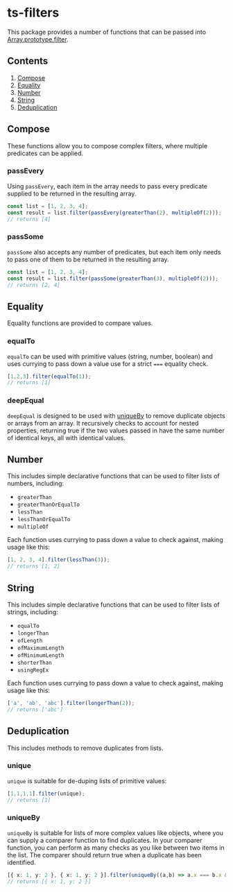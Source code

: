 # ts-filters

This package provides a number of functions that can be passed into [Array.prototype.filter](https://developer.mozilla.org/en-US/docs/Web/JavaScript/Reference/Global_Objects/Array/filter).

## Contents

1. [Compose](#compose)
1. [Equality](#equality)
1. [Number](#number)
1. [String](#string)
1. [Deduplication](#deduplication)

## Compose

These functions allow you to compose complex filters, where multiple predicates can be applied.

### passEvery

Using `passEvery`, each item in the array needs to pass every predicate supplied to be returned in the resulting array.

```ts
const list = [1, 2, 3, 4];
const result = list.filter(passEvery(greaterThan(2), multipleOf(2)));
// returns [4]
```

### passSome

`passSome` also accepts any number of predicates, but each item only needs to pass one of them to be returned in the resulting array.

```ts
const list = [1, 2, 3, 4];
const result = list.filter(passSome(greaterThan(3), multipleOf(2)));
// returns [2, 4]
```

## Equality

Equality functions are provided to compare values.

### equalTo

`equalTo` can be used with primitive values (string, number, boolean) and uses currying to pass down a value use for a strict `===` equality check.

```ts
[1,2,3].filter(equalTo(1));
// returns [1]
```

### deepEqual

`deepEqual` is designed to be used with [uniqueBy](#uniqueBy) to remove duplicate objects or arrays from an array. It recursively checks to account for nested properties, returning true if the two values passed in have the same number of identical keys, all with identical values.


## Number

This includes simple declarative functions that can be used to filter lists of numbers, including:

- `greaterThan`
- `greaterThanOrEqualTo`
- `lessThan`
- `lessThanOrEqualTo`
- `multipleOf`

Each function uses currying to pass down a value to check against, making usage like this:

```ts
[1, 2, 3, 4].filter(lessThan(3));
// returns [1, 2]
```

## String

This includes simple declarative functions that can be used to filter lists of strings, including:

- `equalTo`
- `longerThan`
- `ofLength`
- `ofMaximumLength`
- `ofMinimumLength`
- `shorterThan`
- `usingRegEx`

Each function uses currying to pass down a value to check against, making usage like this:

```ts
['a', 'ab', 'abc'].filter(longerThan(2));
// returns ['abc']
```

## Deduplication

This includes methods to remove duplicates from lists.

### unique

`unique` is suitable for de-duping lists of primitive values:
```ts
[1,1,1,1].filter(unique);
// returns [1]
```

### uniqueBy

`uniqueBy` is suitable for lists of more complex values like objects, where you can supply a comparer function to find duplicates. In your comparer function, you can perform as many checks as you like between two items in the list. The comparer should return true when a duplicate has been identified.

```ts
[{ x: 1, y: 2 }, { x: 1, y: 2 }].filter(uniqueBy((a,b) => a.x === b.x && a.y === b.y))
// returns [{ x: 1, y: 2 }]
```